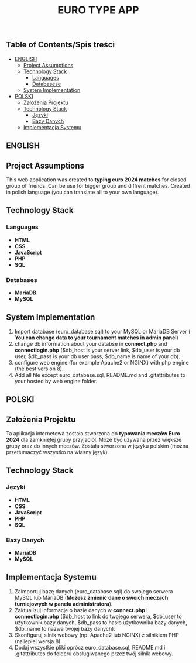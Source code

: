 <h1 align="center"> EURO TYPE APP </h1> <br>

## Table of Contents/Spis treści
- [ENGLISH](#english)
   - [Project Assumptions](#project-assumptions)
   - [Technology Stack](#technology-stack)
      - [Languages](#languages)
      - [Databasese](#databases)
   - [System Implementation](#system-implementation)
- [POLSKI](#polski)
   - [Założenia Projektu](#założenia-projektu)
   - [Technology Stack](#technology-stack-1)
      - [Języki](#języki)
      - [Bazy Danych](#bazy-danych)
   - [Implementacja Systemu](#implementacja-systemu)

## ENGLISH

## Project Assumptions

This web application was created to **typing euro 2024 matches** for closed group of friends. Can be use for bigger group and diffrent matches. Created in polish language (you can translate all to your own language). 

## Technology Stack

### Languages

- **HTML**
- **CSS**
- **JavaScript**
- **PHP**
- **SQL**

### Databases

- **MariaDB**
- **MySQL**

## System Implementation

1. Import database (euro_database.sql) to your MySQL or MariaDB Server ( **You can change data to your tournament matches in admin panel**)
2. change db information about your databse in **connect.php** and **connectlogin.php** ($db_host is your server link, $db_user is your db user, $db_pass is your db user pass, $db_name is name of your db).
3. configure web engine (for example Apache2 or NGINX) with php engine (the best version 8).
4. Add all file except euro_database.sql, README.md and .gitattributes to your hosted by web engine folder.
   
## POLSKI

## Założenia Projektu
Ta aplikacja internetowa została stworzona do **typowania meczów Euro 2024** dla zamkniętej grupy przyjaciół. Może być używana przez większe grupy oraz do innych meczów. Została stworzona w języku polskim (można przetłumaczyć wszystko na własny język).

## Technology Stack

### Języki

- **HTML**
- **CSS**
- **JavaScript**
- **PHP**
- **SQL**

### Bazy Danych
- **MariaDB**
- **MySQL**

## Implementacja Systemu

1. Zaimportuj bazę danych (euro_database.sql) do swojego serwera MySQL lub MariaDB (**Możesz zmienić dane o swoich meczach turniejowych w panelu administratora**).
2. Zaktualizuj informacje o bazie danych w **connect.php** i **connectlogin.php** ($db_host to link do twojego serwera, $db_user to użytkownik bazy danych, $db_pass to hasło użytkownika bazy danych, $db_name to nazwa twojej bazy danych).
3. Skonfiguruj silnik webowy (np. Apache2 lub NGINX) z silnikiem PHP (najlepiej wersja 8).
4. Dodaj wszystkie pliki oprócz euro_database.sql, README.md i .gitattributes do folderu obsługiwanego przez twój silnik webowy.
